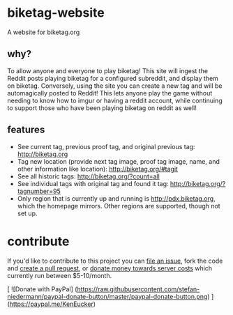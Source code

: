 # biketag-website
A website for biketag.org

## why?
To allow anyone and everyone to play biketag! This site will ingest the Reddit posts playing biketag for a configured subreddit, and display them on biketag. Conversely, using the site you can create a new tag and will be automagically posted to Reddit! This lets anyone play the game without needing to know how to imgur or having a reddit account, while continuing to support those who have been playing biketag on reddit as well!

## features
* See current tag, previous proof tag, and original previous tag: http://biketag.org
* Tag new location (provide next tag image, proof tag image, name, and other information like location): http://biketag.org/#tagit
* See all historic tags: http://biketag.org/?count=all
* See individual tags with original tag and found it tag: http://biketag.org/?tagnumber=95
* Only region that is currently up and running is http://pdx.biketag.org, which the homepage mirrors. Other regions are supported, though not set up.

# contribute
If you'd like to contribute to this project you can [file an issue](https://github.com/keneucker/biketag-website/issues), fork the code and [create a pull request](https://github.com/keneucker/biketag-website/pulls), or [donate money towards server costs](https://paypal.me/KenEucker) which currently run between $5-10/month.

[
  ![Donate with PayPal]
  (https://raw.githubusercontent.com/stefan-niedermann/paypal-donate-button/master/paypal-donate-button.png)
]
(https://paypal.me/KenEucker)
